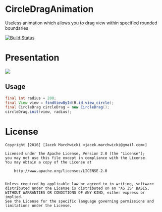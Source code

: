# CircleDragAnimation
Useless animation which allows you to drag view within specified rounded boundaries

[![Build Status](https://travis-ci.org/Rzodkiewka/CircleDragAnimation.svg?branch=master)](https://travis-ci.org/Rzodkiewka/CircleDragAnimation)
# Presentation
![](http://imgur.com/LQw2r7e)

## Usage

```java
final int radius = 200;
final View view = findViewById(R.id.view_circle);
final CircleDrag circleDrag = new CircleDrag();
circleDrag.init(view, radius);

```

# License

    Copyright [2016] [Jacek Marchwicki <jacek.marchwicki@gmail.com>]
    
    Licensed under the Apache License, Version 2.0 (the "License");
    you may not use this file except in compliance with the License.
    You may obtain a copy of the License at
    
    	http://www.apache.org/licenses/LICENSE-2.0
        
    
    Unless required by applicable law or agreed to in writing, software
    distributed under the License is distributed on an "AS IS" BASIS,
    WITHOUT WARRANTIES OR CONDITIONS OF ANY KIND, either express or implied.
    See the License for the specific language governing permissions and
    limitations under the License.
